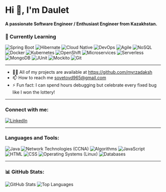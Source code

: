 # Hi 👋, I'm Daulet  
**A passionate Software Engineer / Enthusiast Engineer from Kazakhstan.**

### 🌱 Currently Learning

![Spring Boot](https://img.shields.io/badge/Spring%20Boot-%236DB33F.svg?style=for-the-badge&logo=springboot&logoColor=white)
![Hibernate](https://img.shields.io/badge/Hibernate-%2300A97B.svg?style=for-the-badge&logo=hibernate&logoColor=white)
![Cloud Native](https://img.shields.io/badge/Cloud%20Native-%23326CE5.svg?style=for-the-badge&logo=kubernetes&logoColor=white)
![DevOps](https://img.shields.io/badge/DevOps-%230089D6.svg?style=for-the-badge&logo=azuredevops&logoColor=white)
![Agile](https://img.shields.io/badge/Agile-%23005C97.svg?style=for-the-badge&logo=agile&logoColor=white)
![NoSQL](https://img.shields.io/badge/NoSQL-%2300ADD8.svg?style=for-the-badge&logo=nosql&logoColor=white)
![Docker](https://img.shields.io/badge/Docker-%232496ED.svg?style=for-the-badge&logo=docker&logoColor=white)
![Kubernetes](https://img.shields.io/badge/Kubernetes-%23326CE5.svg?style=for-the-badge&logo=kubernetes&logoColor=white)
![OpenShift](https://img.shields.io/badge/OpenShift-%23EE0000.svg?style=for-the-badge&logo=redhatopenshift&logoColor=white)
![Microservices](https://img.shields.io/badge/Microservices-%23FF6F00.svg?style=for-the-badge&logo=microservices&logoColor=white)
![Serverless](https://img.shields.io/badge/Serverless-%23FD5750.svg?style=for-the-badge&logo=serverless&logoColor=white)
![MongoDB](https://img.shields.io/badge/MongoDB-%2347A248.svg?style=for-the-badge&logo=mongodb&logoColor=white)
![JUnit](https://img.shields.io/badge/JUnit-%2325A162.svg?style=for-the-badge&logo=junit5&logoColor=white)
![Mockito](https://img.shields.io/badge/Mockito-%2300ADD8.svg?style=for-the-badge)
![Git](https://img.shields.io/badge/Git-%23F05033.svg?style=for-the-badge&logo=git&logoColor=white)


---
- 👨‍💻 All of my projects are available at https://github.com/myrzadaksh 
- 📫 How to reach me sovetovd965@gmail.com 
- ⚡ Fun fact: I can spend hours debugging but celebrate every fixed bug like I won the lottery!

---

### Connect with me:
[![LinkedIn](https://img.shields.io/badge/LinkedIn-%230077B5.svg?style=for-the-badge&logo=linkedin&logoColor=white)](https://www.linkedin.com/in/daulet-sovetov/)

---

### Languages and Tools:
![Java](https://img.shields.io/badge/Java-%23F7B600.svg?style=for-the-badge&logo=java&logoColor=white)
![Network Technologies (CCNA)](https://img.shields.io/badge/Network%20Technologies%20(CCNA)-%23000000.svg?style=for-the-badge&logo=cisco&logoColor=white)
![Algorithms](https://img.shields.io/badge/Algorithms-%23FF6347.svg?style=for-the-badge&logo=algorithm&logoColor=white)
![JavaScript](https://img.shields.io/badge/JavaScript-%23F7DF1E.svg?style=for-the-badge&logo=javascript&logoColor=black)
![HTML](https://img.shields.io/badge/HTML-%23E34F26.svg?style=for-the-badge&logo=html5&logoColor=white)
![CSS](https://img.shields.io/badge/CSS-%231572B6.svg?style=for-the-badge&logo=css3&logoColor=white)
![Operating Systems (Linux)](https://img.shields.io/badge/Linux-%23FCC624.svg?style=for-the-badge&logo=linux&logoColor=black)
![Databases](https://img.shields.io/badge/Databases-%23FF5722.svg?style=for-the-badge&logo=database&logoColor=white)

---

### 📊 GitHub Stats:
<p align="left">
  <img src="https://github-readme-stats.vercel.app/api?username=myrzadaksh&show_icons=true&theme=radical" alt="GitHub Stats" />
  <img src="https://github-readme-stats.vercel.app/api/top-langs/?username=myrzadaksh&layout=compact&theme=radical" alt="Top Languages" />
</p>

